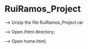 # RuiRamos_Project

--> Unzip the file RuiRamos_Project.rar

--> Open /html directory;

--> Open home.html;

